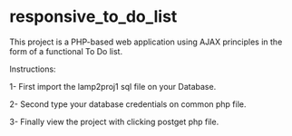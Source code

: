 # responsive_to_do_list
This project is a PHP-based web application using AJAX principles in the form of a functional To Do list.

Instructions:

1- First import the lamp2proj1 sql file on your Database.

2- Second type your database credentials on common php file.

3- Finally view the project with clicking postget php file.
